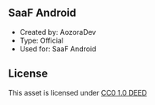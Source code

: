 ## SaaF Android
- Created by: AozoraDev
- Type: Official
- Used for: SaaF Android

## License
This asset is licensed under [CC0 1.0 DEED](https://creativecommons.org/publicdomain/zero/1.0/)
